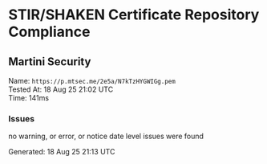 # STIR/SHAKEN Certificate Repository Compliance

## Martini Security

Name: `https://p.mtsec.me/2e5a/N7kTzHYGWIGg.pem`\
Tested At: 18 Aug 25 21:02 UTC\
Time: 141ms

### Issues

no warning, or error, or notice date level issues were found

Generated: 18 Aug 25 21:13 UTC
